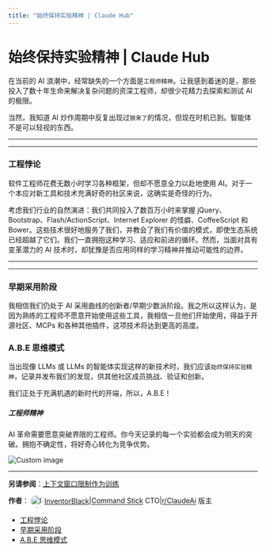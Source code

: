 ```yaml
---
title: "始终保持实验精神 | Claude Hub"
---
```


# 始终保持实验精神 | Claude Hub

在当前的 AI 浪潮中，经常缺失的一个方面是`工程师精神`。让我感到着迷的是，那些投入了数十年生命来解决复杂问题的资深工程师，却很少花精力去探索和测试 AI 的极限。

当然，我知道 AI 炒作周期中反复出现过`狼来了`的情况，但现在时机已到。智能体不是可以轻视的东西。

* * *

* * *

### 工程悖论[​](#the-engineering-paradox "Direct link to 工程悖论")

软件工程师花费无数小时学习各种框架，但却不愿意全力以赴地使用 AI。对于一个本应对新工具和技术充满好奇的社区来说，这确实是奇怪的行为。

考虑我们行业的自然演进：我们共同投入了数百万小时来掌握 jQuery、Bootstrap、Flash/ActionScript、Internet Explorer 的怪癖、CoffeeScript 和 Bower。这些技术很好地服务了我们，并教会了我们有价值的模式，即使生态系统已经超越了它们。我们一直拥抱这种学习、适应和前进的循环。然而，当面对具有变革潜力的 AI 技术时，却犹豫是否应用同样的学习精神并推动可能性的边界。

* * *

* * *

### 早期采用阶段[​](#early-adoption-phase "Direct link to 早期采用阶段")

我相信我们仍处于 AI 采用曲线的创新者/早期少数派阶段。我之所以这样认为，是因为熟练的工程师不愿意开始使用这些工具，我相信一旦他们开始使用，得益于开源社区、MCPs 和各种其他插件，这项技术将达到更高的高度。

### A.B.E 思维模式[​](#the-abe-mindset "Direct link to A.B.E 思维模式")

当出现像 LLMs 或 LLMs 的智能体实现这样的新技术时，我们应该`始终保持实验精神`，记录并发布我们的发现，供其他社区成员挑战、验证和创新。

我们正处于充满机遇的新时代的开端，所以，A.B.E！

##### 工程师精神

AI 革命需要愿意突破界限的工程师。你今天记录的每一个实验都会成为明天的突破。拥抱不确定性，将好奇心转化为竞争优势。

<img src="/img/discovery/024_excite_orange.png" alt="Custom image" style="max-width: 165px; height: auto;" />

* * *

**另请参阅**：[上下文窗口限制作为训练](/mechanics-context-window-constraints-as-training.html)

**作者**：[<img src="/img/claudes-greatest-soldier.png" alt="InventorBlack profile" style="width: 25px; height: 25px; display: inline-block; vertical-align: middle; margin: 0 3px; border-radius: 50%;" />InventorBlack](https://www.linkedin.com/in/wilfredkasekende/)|[Command Stick](https://commandstick.com) CTO|[r/ClaudeAi](https://reddit.com/r/ClaudeAI) 版主

-   [工程悖论](#the-engineering-paradox)
-   [早期采用阶段](#early-adoption-phase)
-   [A.B.E 思维模式](#the-abe-mindset)
